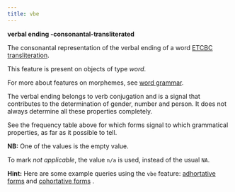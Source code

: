 ```yaml
---
title: vbe
---
```


**verbal ending -consonantal-transliterated**


The consonantal representation of the verbal ending of a word
[ETCBC transliteration](https://shebanq.ancient-data.org/shebanq/static/docs/ETCBC4-transcription.pdf).

This feature is present on objects of type *word*.

For more about features on morphemes, see [word grammar](wordgrammar).

The verbal ending belongs to verb conjugation and is a signal
that contributes to the determination of gender, number and person.
It does not always determine all these properties completely.

See the frequency table above for which forms signal to which grammatical properties, as far as it possible
to tell.

**NB:**
One of the values is the empty value.

To mark *not applicable*, the value `n/a` is used, instead of the usual `NA`.

**Hint:**
Here are some example queries using the `vbe` feature: 
[adhortative forms](https://shebanq.ancient-data.org/hebrew/text?mr=r&qw=q&iid=500)
and
[cohortative forms](https://shebanq.ancient-data.org/hebrew/text?mr=r&qw=q&iid=499) .
